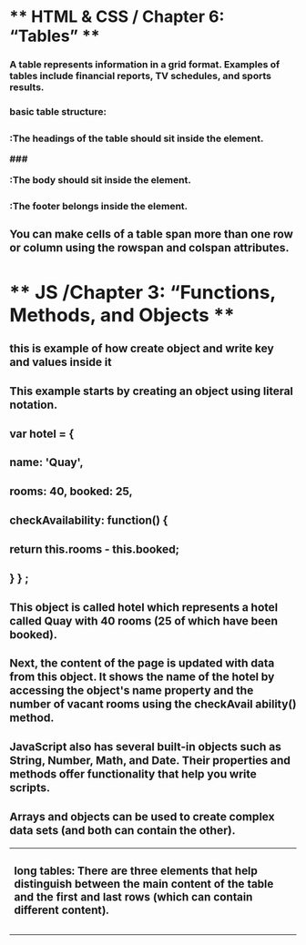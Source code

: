 # ** HTML & CSS / Chapter 6: “Tables” ** 

### A table represents information in a grid format. Examples of tables include financial reports, TV schedules, and sports results.
### basic table structure:
### <table>
### <tr>  
### <td>
### long tables: There are three elements that help distinguish between the main content of the table and the first and last rows (which can contain different content).
### <thead> :The headings of the table should sit inside the <thead> element.
###<tbody> :The body should sit inside the <tbody> element. 
### <tfoot> :The footer belongs inside the <tfoot> element.
### You can make cells of a table span more than one row or column using the rowspan and colspan attributes. 

# ** JS /Chapter 3: “Functions, Methods, and Objects **

### this is example of how create object and write key and values inside it
### This example starts by creating an object using literal notation.
### var hotel = { 
### name: 'Quay',
### rooms: 40, booked: 25,
### checkAvailability: function() { 
### return this.rooms - this.booked; 
### } } ; 
### This object is called hotel which represents a hotel called Quay with 40 rooms (25 of which have been booked).
### Next, the content of the page is updated with data from this object. It shows the name of the hotel by accessing the object's name property and the number of vacant rooms using the checkAvail ability() method. 
### JavaScript also has several built-in objects such as String, Number, Math, and Date. Their properties and methods offer functionality that help you write scripts. 
### Arrays and objects can be used to create complex data sets (and both can contain the other). 